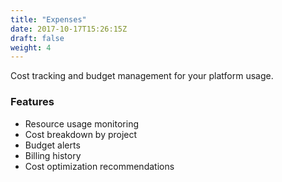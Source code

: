 ```yaml
---
title: "Expenses"
date: 2017-10-17T15:26:15Z
draft: false
weight: 4
---
```


Cost tracking and budget management for your platform usage.

### Features
*	Resource usage monitoring
*	Cost breakdown by project
*	Budget alerts
*	Billing history
*	Cost optimization recommendations
